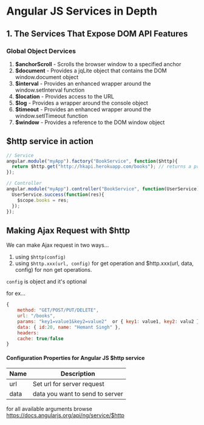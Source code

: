 # Angular JS Services in Depth

## 1. The Services That Expose DOM API Features

### Global Object Dervices

1. **$anchorScroll** - Scrolls the browser window to a specified anchor
2. **$document** - Provides a jqLite object that contains the DOM window.document object
3. **$interval** - Provides an enhanced wrapper around the window.setInterval function
4. **$location** - Provides access to the URL
5. **$log** - Provides a wrapper around the console object
6. **$timeout** - Provides an enhanced wrapper around the window.setITimeout function
7. **$window** - Provides a reference to the DOM window object

## $http service in action


```javascript
// Service
angular.module("myApp").factory("BookService", function($http){
  return $http.get("http://hkapi.herokuapp.com/books"); // returns a promise
});

// Controller
angular.module("myApp").controller("BookService", function(UserService){
  UserService.success(function(res){
    $scope.books = res;
  });
});
```

## Making Ajax Request with $http

We can make Ajax request in two ways...

1. using `$http(config)`
2. using `$http.xxx(url, config)`  for get operation and $http.xxx(url, data, config) for non get operations.

`config` is object and it's optional

for ex...
```javascript
{ 
    method: "GET/POST/PUT/DELETE", 
    url: "/books", 
    params: "key1=value1&key2=value2"  or { key1: value1, key2: valu2 }
    data: { id:20, name: "Hemant Singh" },
    headers: 
    cache: true/false
}
```

#### **Configuration Properties for Angular JS $http service**

Name| Description
----|------
url| Set url for server request
data| data you want to send to server


for all available arguments browse https://docs.angularjs.org/api/ng/service/$http




